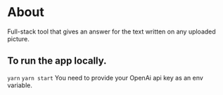 # About
Full-stack tool that gives an answer for the text written on any uploaded picture.

## To run the app locally.
`yarn`
`yarn start`
You need to provide your OpenAi api key as an env variable.

